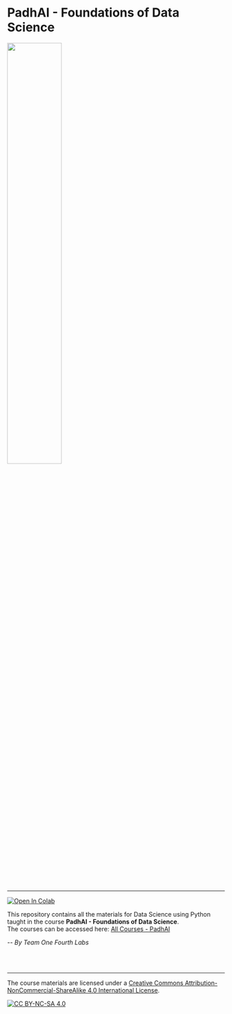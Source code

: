 # PadhAI - Foundations of Data Science

<img width="50%" src="https://i.imgur.com/nTOFzVI.png" />

----

[![Open In Colab](https://colab.research.google.com/assets/colab-badge.svg)](https://colab.research.google.com/github/OneFourthLabs/PadhAI-One/)

This repository contains all the materials for Data Science using Python taught in the course **PadhAI - Foundations of Data Science**. <br>
The courses can be accessed here: [All Courses - PadhAI](https://padhai.onefourthlabs.in/collections)

-- *By Team One Fourth Labs*

<br><br>

-----

The course materials are licensed under a [Creative Commons Attribution-NonCommercial-ShareAlike 4.0 International License][cc-by-nc-sa].

[![CC BY-NC-SA 4.0][cc-by-nc-sa-image]][cc-by-nc-sa]

[cc-by-nc-sa]: http://creativecommons.org/licenses/by-nc-sa/4.0/
[cc-by-nc-sa-image]: https://licensebuttons.net/l/by-nc-sa/4.0/88x31.png


